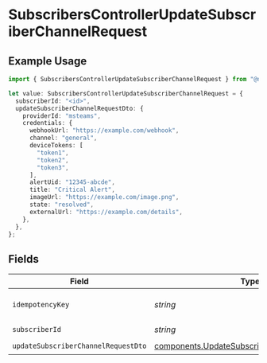 # SubscribersControllerUpdateSubscriberChannelRequest

## Example Usage

```typescript
import { SubscribersControllerUpdateSubscriberChannelRequest } from "@novu/api/models/operations";

let value: SubscribersControllerUpdateSubscriberChannelRequest = {
  subscriberId: "<id>",
  updateSubscriberChannelRequestDto: {
    providerId: "msteams",
    credentials: {
      webhookUrl: "https://example.com/webhook",
      channel: "general",
      deviceTokens: [
        "token1",
        "token2",
        "token3",
      ],
      alertUid: "12345-abcde",
      title: "Critical Alert",
      imageUrl: "https://example.com/image.png",
      state: "resolved",
      externalUrl: "https://example.com/details",
    },
  },
};
```

## Fields

| Field                                                                                                        | Type                                                                                                         | Required                                                                                                     | Description                                                                                                  |
| ------------------------------------------------------------------------------------------------------------ | ------------------------------------------------------------------------------------------------------------ | ------------------------------------------------------------------------------------------------------------ | ------------------------------------------------------------------------------------------------------------ |
| `idempotencyKey`                                                                                             | *string*                                                                                                     | :heavy_minus_sign:                                                                                           | A header for idempotency purposes                                                                            |
| `subscriberId`                                                                                               | *string*                                                                                                     | :heavy_check_mark:                                                                                           | N/A                                                                                                          |
| `updateSubscriberChannelRequestDto`                                                                          | [components.UpdateSubscriberChannelRequestDto](../../models/components/updatesubscriberchannelrequestdto.md) | :heavy_check_mark:                                                                                           | N/A                                                                                                          |